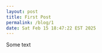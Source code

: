 ```yaml
---
layout: post
title: First Post
permalink: /blog/1
date: Sat Feb 15 18:47:22 EST 2025
---
```


Some text
